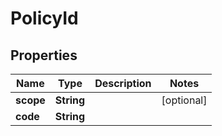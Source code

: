 

# PolicyId


## Properties

Name | Type | Description | Notes
------------ | ------------- | ------------- | -------------
**scope** | **String** |  |  [optional]
**code** | **String** |  | 



